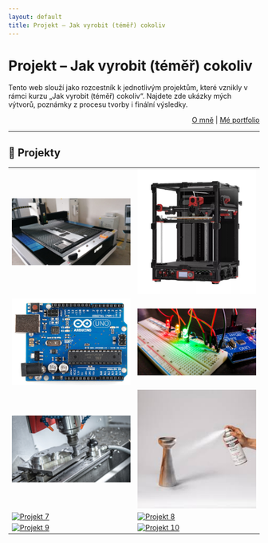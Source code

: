 ```yaml
---
layout: default
title: Projekt – Jak vyrobit (téměř) cokoliv
---
```


# Projekt – Jak vyrobit (téměř) cokoliv

Tento web slouží jako rozcestník k jednotlivým projektům, které vznikly v rámci kurzu „Jak vyrobit (téměř) cokoliv“. Najdete zde ukázky mých výtvorů, poznámky z procesu tvorby i finální výsledky.

<div style="text-align: right;">
  <a href="o-mne.html">O mně</a> | <a href="portfolio.html">Mé portfolio</a>
</div>

---

## 📂 Projekty

<table>
  <tr>
    <td><a href="/2025/07/04/project1.md"><img src="images/rezacka.jpeg" alt="Projekt 1" width="100%"></a></td>
    <td><a href="projekt2.html"><img src="images/3D_tiskarna.jpg" alt="Projekt 2" width="100%"></a></td>
  </tr>
  <tr>
    <td><a href="projekt3.html"><img src="images/Arduino.png" alt="Projekt 3" width="100%"></a></td>
    <td><a href="projekt4.html"><img src="images/breadboard.jpg" alt="Projekt 4" width="100%"></a></td>
  </tr>
  <tr>
    <td><a href="projekt5.html"><img src="images/CNC_mill.jpg" alt="Projekt 5" width="100%"></a></td>
    <td><a href="projekt6.html"><img src="images/Spray_painting.jpg" alt="Projekt 6" width="100%"></a></td>
  </tr>
  <tr>
    <td><a href="projekt7.html"><img src="images/projekt7.jpg" alt="Projekt 7" width="100%"></a></td>
    <td><a href="projekt8.html"><img src="images/projekt8.jpg" alt="Projekt 8" width="100%"></a></td>
  </tr>
  <tr>
    <td><a href="projekt9.html"><img src="images/projekt9.jpg" alt="Projekt 9" width="100%"></a></td>
    <td><a href="projekt10.html"><img src="images/projekt10.jpg" alt="Projekt 10" width="100%"></a></td>
  </tr>
</table>
